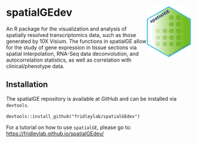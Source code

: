 # spatialGEdev <img src="figures/spatialGE_hex.png" align="right" height="139" />

An R package for the visualization and analysis of spatially resolved transcriptomics data,
such as those generated by 10X Visium. The functions in spatialGE allow for the study of 
gene expression in tissue sections via spatial interpolation, RNA-Seq data deconvolution, 
and autocorrelation statistics, as well as correlation with clinical/phenotype data. 

## Installation
The spatialGE repository is available at GitHub and can be installed via `devtools`.
```
devtools::install_github("fridleylab/spatialGEdev")
```

For a tutorial on how to use `spatialGE`, please go to:
https://fridleylab.github.io/spatialGEdev/